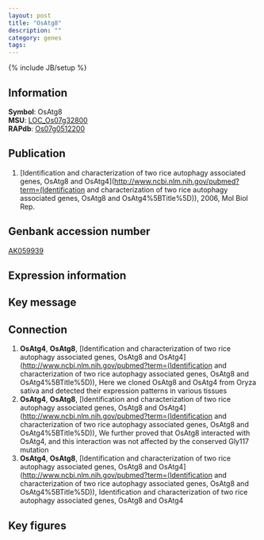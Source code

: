 ```yaml
---
layout: post
title: "OsAtg8"
description: ""
category: genes
tags: 
---
```

{% include JB/setup %}

## Information
__Symbol__: OsAtg8  
__MSU__: [LOC_Os07g32800](http://rice.plantbiology.msu.edu/cgi-bin/ORF_infopage.cgi?orf=LOC_Os07g32800)  
__RAPdb__: [Os07g0512200](http://rapdb.dna.affrc.go.jp/viewer/gbrowse_details/irgsp1?name=Os07g0512200)  

## Publication
1. [Identification and characterization of two rice autophagy associated genes, OsAtg8 and OsAtg4](http://www.ncbi.nlm.nih.gov/pubmed?term=(Identification and characterization of two rice autophagy associated genes, OsAtg8 and OsAtg4%5BTitle%5D)), 2006, Mol Biol Rep.

## Genbank accession number
[AK059939](http://www.ncbi.nlm.nih.gov/nuccore/AK059939)

## Expression information

## Key message

## Connection
1. __OsAtg4__, __OsAtg8__, [Identification and characterization of two rice autophagy associated genes, OsAtg8 and OsAtg4](http://www.ncbi.nlm.nih.gov/pubmed?term=(Identification and characterization of two rice autophagy associated genes, OsAtg8 and OsAtg4%5BTitle%5D)),  Here we cloned OsAtg8 and OsAtg4 from Oryza sativa and detected their expression patterns in various tissues
2. __OsAtg4__, __OsAtg8__, [Identification and characterization of two rice autophagy associated genes, OsAtg8 and OsAtg4](http://www.ncbi.nlm.nih.gov/pubmed?term=(Identification and characterization of two rice autophagy associated genes, OsAtg8 and OsAtg4%5BTitle%5D)),  We further proved that OsAtg8 interacted with OsAtg4, and this interaction was not affected by the conserved Gly117 mutation
3. __OsAtg4__, __OsAtg8__, [Identification and characterization of two rice autophagy associated genes, OsAtg8 and OsAtg4](http://www.ncbi.nlm.nih.gov/pubmed?term=(Identification and characterization of two rice autophagy associated genes, OsAtg8 and OsAtg4%5BTitle%5D)), Identification and characterization of two rice autophagy associated genes, OsAtg8 and OsAtg4

## Key figures


